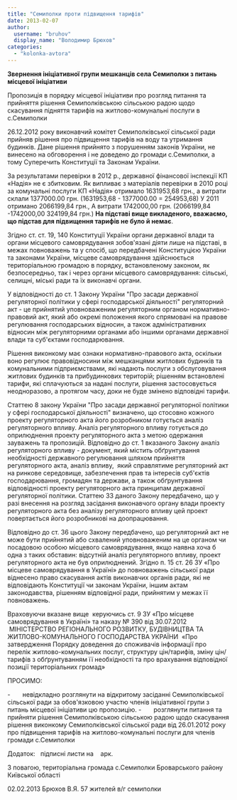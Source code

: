 ```yaml
---
title: "Семиполки проти підвищення тарифів"
date: 2013-02-07
author: 
  username: "bruhov"
  display_name: "Володимир Брюхов"
categories: 
  - "kolonka-avtora"
---
```


**Звернення ініціативної групи мешканців села Семиполки з питань місцевої ініціативи**

Пропозиція в порядку місцевої ініціативи про розгляд питання та прийняття рішення Семиполківською сільською радою щодо скасування підняття тарифів на житлово-комунальні послуги в с.Семиполки

26.12.2012 року виконавчий комітет Семиполківської сільської ради прийняв рішення про підвищення тарифів на воду та утримання будинків. Дане рішення прийнято з порушенням законів України, не винесено на обговорення і не доведено до громади с.Семиполки, а тому Суперечить Конституції та Законам України.

За результатами перевірки в 2012 p., державної фінансової інспекції КП «Надія» не є збитковим. Як випливає з матеріалів перевірки в 2010 році за комунальні послуги КП «Надія» отримало 1631953,68 грн., а витрати склали 1377000.00 грн. (1631953,68 - 1377000.00 = 254953,68) У 2011 отримано 2066199,84 грн., А витрати 1742000,00 грн. (2066199,84 -1742000,00 324199,84 грн.) **На підставі вище викладеного, вважаємо, що підстав для підвищення тарифів не було й немає**.

Згідно ст. ст. 19, 140 Конституції України органи державної влади та органи місцевого самоврядування зобов'язані діяти лише на підставі, в межах повноважень та у спосіб, що передбачені Конституцією України та законами України, місцеве самоврядування здійснюється територіальною громадою в порядку, встановленому законом, як безпосередньо, так і через органи місцевого самоврядування: сільські, селищні, міські ради та їх виконавчі органи.

У відповідності до ст. 1 Закону України "Про засади державної регуляторної політики у сфері господарської діяльності" регуляторний акт - це прийнятий уповноваженим регуляторним органом нормативно-правовий акт, який або окремі положення якого спрямовані на правове регулювання господарських відносин, а також адміністративних відносин між регуляторними органами або іншими органами державної влади та суб'єктами господарювання.

Рішення виконкому має ознаки нормативно-правового акта, оскільки воно регулює правовідносини між мешканцями житлових будинків та комунальними підприємствами, які надають послуги з обслуговування житлових будинків та прибудинкових територій; рішенням встановлені тарифи, які сплачуються за надані послуги, рішення застосовується неодноразово, а протягом часу, доки не буде змінено відповідні тарифи.

Статтею 8 закону України "Про засади державної регуляторної політики у сфері господарської діяльності" визначено, що стосовно кожного проекту регуляторного акта його розробником готується аналіз регуляторного впливу. Аналіз регуляторного впливу готується до оприлюднення проекту регуляторного акта з метою одержання зауважень та пропозицій. Відповідно до ст. 1 вказаного Закону аналіз регуляторного впливу - документ, який містить обґрунтування необхідності державного регулювання шляхом прийняття регуляторного акта, аналіз впливу,  який справлятиме регуляторний акт на ринкове середовище, забезпечення прав та інтересів суб'єктів господарювання, громадян та держави, а також обґрунтування відповідності проекту регуляторного акта принципам державної регуляторної політики. Статтею 33 даного Закону передбачено, що у разі внесення на розгляд засідання виконавчого органу влади проекту регуляторного акта без аналізу регуляторного впливу цей проект повертається його розробникові на доопрацювання.

Відповідно до ст. 36 цього Закону передбачено, що регуляторний акт не може бути прийнятий або схвалений уповноваженим на це органом чи посадовою особою місцевого самоврядування, якщо наявна хоча б одна з таких обставин: відсутній аналіз регуляторного впливу, проект регуляторного акта не був оприлюднений. Згідно п. 15 ст. 26 ЗУ «Про місцеве самоврядування в Україні» до повноважень сільської ради віднесено право скасування актів виконавчих органів ради, які не відповідають Конституції чи законам України, іншим актам законодавства, рішенням відповідної ради, прийнятим у межах її повноважень.

Враховуючи вказане вище  керуючись ст. 9 ЗУ «Про місцеве самоврядування в Україні» та наказу № 390 від 30.07.2012  МІНІСТЕРСТВО РЕГІОНАЛЬНОГО РОЗВИТКУ, БУДІВНИЦТВА ТА ЖИТЛОВО-КОМУНАЛЬНОГО ГОСПОДАРСТВА УКРАЇНИ  «Про затвердження Порядку доведення до споживачів інформації про перелік житлово-комунальних послуг, структуру цін/тарифів, зміну цін/тарифів з обґрунтуванням її необхідності та про врахування відповідної позиції територіальних громад»

ПРОСИМО:

\-       невідкладно розглянути на відкритому засіданні Семиполківської сільської ради за обов'язковою участю членів ініціативної групи з питань місцевої ініціативи цю пропозицію. -       розглянути питання та прийняти рішення Семиполківською сільською радою щодо скасування рішення виконкому Семиполківської сільської ради від 26.01.2012 року про підвищення тарифів на житлово-комунальні послуги для членів громади с.Семиполки

Додаток:   підписні листи на    арк.

З повагою, територіальна громада с.Семиполки Броварського району Київської області

02.02.2013 Брюхов В.Я. 57 жителей в/г семиполки
